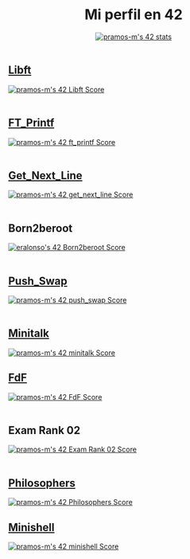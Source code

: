<body>
    <div style="text-align: center;">
	<h1>Mi perfil en 42</h1>
	<div>
	<a href="https://github.com/JaeSeoKim/badge42">
	     <img src="https://badge42.vercel.app/api/v2/clh7v53ya001608l7laa95dsn/stats?cursusId=21&coalitionId=205" alt="pramos-m's 42 stats" /></a>
	</a>
	</div>
    </div>
    </br>
    <div>
      <h2><a id="libft" href="https://github.com/pramos-m/Libft" target="_blank">Libft</a></h2>
    </div>
    <div>
      <a href="https://github.com/JaeSeoKim/badge42"><img src="https://badge42.vercel.app/api/v2/clh7v53ya001608l7laa95dsn/project/2784187" alt="pramos-m's 42 Libft Score" /></a>
    </div>
    </br>
    <div>
      <h2><a id="ft_printf" href="https://github.com/pramos-m/printf" target="_blank">FT_Printf</a></h2>
    </div>
    <div>
	<a href="https://github.com/JaeSeoKim/badge42">
		<img src="https://badge42.vercel.app/api/v2/clh7v53ya001608l7laa95dsn/project/2834025" alt="pramos-m's 42 ft_printf Score" />
	</a>
    </div>
    </br>
    <div>
      <h2><a id="get_next_line" href="https://github.com/pramos-m/get_next_line" target="_blank">Get_Next_Line</a></h2>
    </div>
    <div>
      <a href="https://github.com/JaeSeoKim/badge42">
	      <img src="https://badge42.vercel.app/api/v2/clh7v53ya001608l7laa95dsn/project/2844277" alt="pramos-m's 42 get_next_line Score" />
	</a>
    </div>
    </br>
    <div>
      <h2>Born2beroot</h2>
    </div>
    <div>
      <a href="https://github.com/JaeSeoKim/badge42">
        <img src="https://badge42.vercel.app/api/v2/cl9gs40hi00540hl4ml1s4fw0/project/2877240" alt="eralonso's 42 Born2beroot Score" />
      </a>
    </div>
    </br>
    <div>
      <h2><a id="push_swap" href="https://github.com/pramos-m/push_swap" target="_blank">Push_Swap</a></h2>
    </div>
    <div>
      <a href="https://github.com/JaeSeoKim/badge42">
	      <img src="https://badge42.vercel.app/api/v2/clh7v53ya001608l7laa95dsn/project/2904667" alt="pramos-m's 42 push_swap Score" />
	</a>
    </div>
    </br>
    <div>
      <h2><a id="minitalk" href="https://github.com/pramos-m/minitalk" target="_blank">Minitalk</a></h2>
    </div>
    <div>
     <a href="https://github.com/JaeSeoKim/badge42">
	     <img src="https://badge42.vercel.app/api/v2/clh7v53ya001608l7laa95dsn/project/2912316" alt="pramos-m's 42 minitalk Score" />
	</a>
    </div>
    <div>
      <h2><a id="FdF" href="https://github.com/pramos-m/FdF" target="_blank">FdF</a></h2>
    </div>
    <div>
     <a href="https://github.com/JaeSeoKim/badge42">
	     <img src="https://badge42.vercel.app/api/v2/clh7v53ya001608l7laa95dsn/project/2977739" alt="pramos-m's 42 FdF Score" /></a>
	</a>
    </div>
    </br>
    <div>
      <h2>Exam Rank 02</h2>
    </div>
    <div>
      <a href="https://github.com/JaeSeoKim/badge42">
	      <img src="https://badge42.vercel.app/api/v2/clh7v53ya001608l7laa95dsn/project/2841971" alt="pramos-m's 42 Exam Rank 02 Score" />
	</a>
    </div>
    </br>
    <div>
      <h2><a id="FdF" href="https://github.com/pramos-m/Philosophers" target="_blank">Philosophers</a></h2>
    </div>
    <div>
     <a href="https://github.com/JaeSeoKim/badge42">
	     <img src="https://badge42.vercel.app/api/v2/clh7v53ya001608l7laa95dsn/project/3081205" alt="pramos-m's 42 Philosophers Score" />
	</a>
    </div>
  <div>
	  <h2><a href="https://github.com/pramos-m/Minishell">Minishell</h2>
  </div>
  <div>
	  <a href="https://github.com/JaeSeoKim/badge42">
	<img src="https://badge42.vercel.app/api/v2/clh7v53ya001608l7laa95dsn/project/3085167" alt="pramos-m's 42 minishell Score" />
  </div>
  </div>
</body>
<!--
**pramos-m/pramos-m** is a ✨ _special_ ✨ repository because its `README.md` (this file) appears on your GitHub profile.
<div>
      <h2>Exam Rank 03</h2>
    </div>
    <div>
      <a href="https://github.com/JaeSeoKim/badge42">
        <img src="https://badge42.vercel.app/api/v2/cl9gs40hi00540hl4ml1s4fw0/project/2903404" alt="eralonso's 42 Exam Rank 03 Score" />
      </a>
    </div>
Here are some ideas to get you started:

- 🔭 I’m currently working on ...
- 🌱 I’m currently learning ...
- 👯 I’m looking to collaborate on ...
- 🤔 I’m looking for help with ...
- 💬 Ask me about ...
- 📫 How to reach me: ...
- 😄 Pronouns: ...
- ⚡ Fun fact: ...
-->
